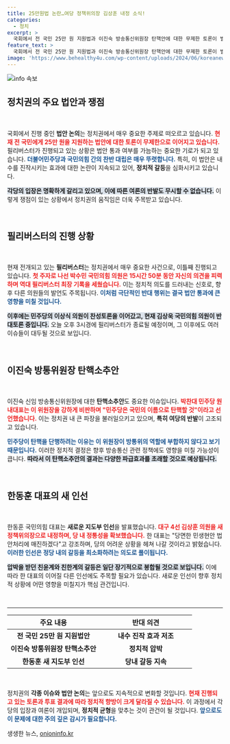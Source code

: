 ```yaml
---
title: 25만원법 논란…여당 정책위의장 김상훈 내정 소식!
categories:
  - 정치
excerpt: >
  국회에서 전 국민 25만 원 지원법과 이진숙 방송통신위원장 탄핵안에 대한 무제한 토론이 벌어지고 있습니다. 여야 간 치열한 공방 속, 박수민 의원은 필리버스터 최장 기록을 세우며 물윗기를 세웠는데요. 정치권의 긴장감이 고조되는 가운데, 향후 법안 통과 여부에 귀추가 주목됩니다!
feature_text: >
  국회에서 전 국민 25만 원 지원법과 이진숙 방송통신위원장 탄핵안에 대한 무제한 토론이 벌어지고 있습니다. 여야 간 치열한 공방 속, 박수민 의원은 필리버스터 최장 기록을 세우며 물윗기를 세웠는데요. 정치권의 긴장감이 고조되는 가운데, 향후 법안 통과 여부에 귀추가 주목됩니다!
image: 'https://www.behealthy4u.com/wp-content/uploads/2024/06/koreanews.jpg'
---
```


<p><img src="https://www.behealthy4u.com/wp-content/uploads/2024/06/koreanews.jpg" alt="info 속보" /></p>

<h2 data-ke-size="size26">정치권의 주요 법안과 쟁점</h2>

<p data-ke-size="size16">&nbsp;</p>

<p>국회에서 진행 중인 <strong>법안 논의</strong>는 정치권에서 매우 중요한 주제로 떠오르고 있습니다. <b><span style="color: #ee2323;">현재 전 국민에게 25만 원을 지원하는 법안에 대한 토론이 무제한으로 이어지고 있습니다.</span></b> 필리버스터가 진행되고 있는 상황은 법안 통과 여부를 가늠하는 중요한 기로가 되고 있습니다. <b><span style="color: #1a5490;">더불어민주당과 국민의힘 간의 <strong>찬반 대립</strong>은 매우 뚜렷합니다.</span></b> 특히, 이 법안은 내수를 진작시키는 효과에 대한 논란이 지속되고 있어, <strong>정치적 갈등</strong>을 심화시키고 있습니다. </p>

<p><b><span style="background-color: #21538527;">각당의 입장은 명확하게 갈리고 있으며, 이에 따른 <strong>여론의 반발</strong>도 무시할 수 없습니다.</span></b> 이렇게 쟁점이 있는 상황에서 정치권의 움직임은 더욱 주목받고 있습니다.</p>

<p data-ke-size="size16">&nbsp;</p>

<h2 data-ke-size="size26">필리버스터의 진행 상황</h2>

<p data-ke-size="size16">&nbsp;</p>

<p>현재 전개되고 있는 <strong>필리버스터</strong>는 정치권에서 매우 중요한 사건으로, 이틀째 진행되고 있습니다. <b><span style="color: #ee2323;">첫 주자로 나선 박수민 국민의힘 의원은 15시간 50분 동안 자신의 의견을 피력하며 역대 필리버스터 최장 기록을 세웠습니다.</span></b> 이는 정치적 의도를 드러내는 신호로, 향후 다른 의원들의 발언도 주목됩니다. <b><span style="color: #1a5490;">이처럼 극단적인 반대 행위는 결국 법안 통과에 큰 영향을 미칠 것입니다.</span></b></p>

<p><b><span style="background-color: #21538527;">이후에는 민주당의 이상식 의원이 찬성토론을 이어갔고, 현재 김상욱 국민의힘 의원이 반대토론 중입니다.</span></b> 오늘 오후 3시경에 필리버스터가 종료될 예정이며, 그 이후에도 여러 이슈들이 대두될 것으로 보입니다.</p>

<p data-ke-size="size16">&nbsp;</p>

<h2 data-ke-size="size26">이진숙 방통위원장 탄핵소추안</h2>

<p data-ke-size="size16">&nbsp;</p>

<p>이진숙 신임 방송통신위원장에 대한 <strong>탄핵소추안</strong>도 중요한 이슈입니다. <b><span style="color: #ee2323;">박찬대 민주당 원내대표는 이 위원장을 강하게 비판하며 "민주당은 국민의 이름으로 탄핵할 것"이라고 선언했습니다.</span></b> 이는 정치권 내 큰 파장을 불러일으키고 있으며, <strong>특히 여당의 반발</strong>이 고조되고 있습니다. </p>

<p><b><span style="color: #1a5490;">민주당이 탄핵을 단행하려는 이유는 이 위원장이 방통위의 역할에 부합하지 않다고 보기 때문입니다.</span></b> 이러한 정치적 결정은 향후 방송통신 관련 정책에도 영향을 미칠 가능성이 큽니다. <b><span style="background-color: #21538527;">따라서 이 탄핵소추안의 결과는 다양한 파급효과를 초래할 것으로 예상됩니다.</span></b></p>

<p data-ke-size="size16">&nbsp;</p>

<h2 data-ke-size="size26">한동훈 대표의 새 인선</h2>

<p data-ke-size="size16">&nbsp;</p>

<p>한동훈 국민의힘 대표는 <strong>새로운 지도부 인선</strong>을 발표했습니다. <b><span style="color: #ee2323;">대구 4선 김상훈 의원을 새 정책위의장으로 내정하며, 당 내 정통성을 확보했습니다.</span></b> 한 대표는 "당면한 민생현안 법안처리에 매진하겠다"고 강조하며, 당의 어려운 상황을 헤쳐 나갈 것이라고 밝혔습니다. <b><span style="color: #1a5490;">이러한 인선은 정당 내의 갈등을 최소화하려는 의도로 풀이됩니다.</span></b></p>

<p><b><span style="background-color: #21538527;">압박을 받던 친윤계와 친한계의 갈등은 일단 장기적으로 봉합될 것으로 보입니다.</span></b> 이에 따라 한 대표의 이어질 다른 인선에도 주목할 필요가 있습니다. 새로운 인선이 향후 정치적 상황에 어떤 영향을 미칠지가 핵심 관건입니다.</p>

<p data-ke-size="size16">&nbsp;</p>

<hr>

<table style="width: 100%;">
    <thead>
        <tr>
            <th style="width: 50%; text-align: center;">주요 내용</th>
            <th style="width: 50%; text-align: center;">반대 의견</th>
        </tr>
    </thead>
    <tbody>
        <tr>
            <td style="text-align: center; height: 17px;"><b>전 국민 25만 원 지원법안</b></td>
            <td style="text-align: center; height: 17px;"><b>내수 진작 효과 저조</b></td>
        </tr>
        <tr>
            <td style="text-align: center; height: 17px;"><b>이진숙 방통위원장 탄핵소추안</b></td>
            <td style="text-align: center; height: 17px;"><b>정치적 압박</b></td>
        </tr>
        <tr>
            <td style="text-align: center; height: 17px;"><b>한동훈 새 지도부 인선</b></td>
            <td style="text-align: center; height: 17px;"><b>당내 갈등 지속</b></td>
        </tr>
    </tbody>
</table>

<p data-ke-size="size16">&nbsp;</p>

<p>정치권의 <strong>각종 이슈와 법안 논의</strong>는 앞으로도 지속적으로 변화할 것입니다. <b><span style="color: #ee2323;">현재 진행되고 있는 토론과 투표 결과에 따라 정치적 향방이 크게 달라질 수 있습니다.</span></b> 이 과정에서 각 당의 입장과 여론이 개입되며, <strong>정치적 균형</strong>을 맞추는 것이 관건이 될 것입니다. <b><span style="color: #1a5490;">앞으로도 이 문제에 대한 주의 깊은 감시가 필요합니다.</span></b> </p>
생생한 뉴스, <a href="https://onioninfo.kr" rel="dofollow">onioninfo.kr</a>


